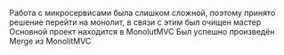 Работа с микросервисами была слишком сложной, поэтому принято решение перейти на монолит, в связи с этим был очищен мастер
Основной проект находится в MonolutMVC
Был успешно произведён Merge из MonolitMVC
